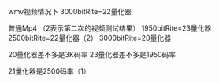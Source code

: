 wmv视频情况下
3000bitRite=22量化器

普通Mp4
（2表示第二次的视频测试结果）
1950bitRite=23量化器
2500bitRite=22量化器（2）
3000bitRite=20量化器



20量化器差不多是3K码率
23量化器差不多是1950码率

21量化器是2500码率（1）